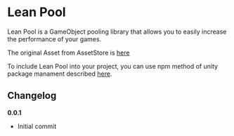 # Lean Pool

Lean Pool is a GameObject pooling library that allows you to easily increase the performance of your games.

The original Asset from AssetStore is [here](https://www.assetstore.unity3d.com/en/#!/content/35666)

To include Lean Pool into your project, you can use npm method of unity package manament described [here](https://github.com/minhhh/UBootstrap).

## Changelog

**0.0.1**

* Initial commit

<br/>

